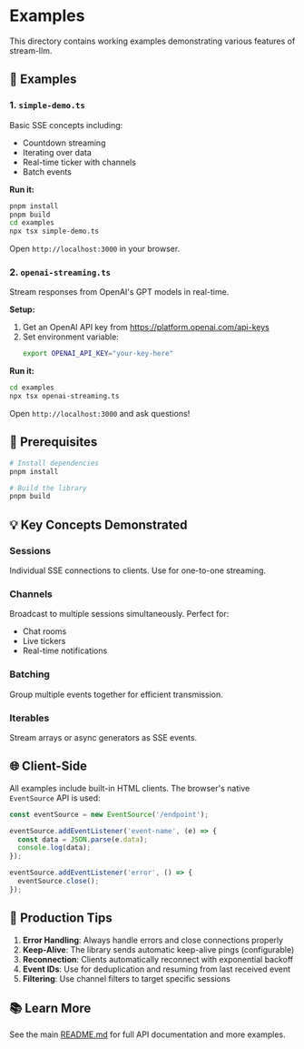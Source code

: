 # Examples

This directory contains working examples demonstrating various features of stream-llm.

## 📁 Examples

### 1. `simple-demo.ts`

Basic SSE concepts including:
- Countdown streaming
- Iterating over data
- Real-time ticker with channels
- Batch events

**Run it:**
```bash
pnpm install
pnpm build
cd examples
npx tsx simple-demo.ts
```

Open `http://localhost:3000` in your browser.

### 2. `openai-streaming.ts`

Stream responses from OpenAI's GPT models in real-time.

**Setup:**
1. Get an OpenAI API key from https://platform.openai.com/api-keys
2. Set environment variable:
   ```bash
   export OPENAI_API_KEY="your-key-here"
   ```

**Run it:**
```bash
cd examples
npx tsx openai-streaming.ts
```

Open `http://localhost:3000` and ask questions!

## 🔧 Prerequisites

```bash
# Install dependencies
pnpm install

# Build the library
pnpm build
```

## 💡 Key Concepts Demonstrated

### Sessions
Individual SSE connections to clients. Use for one-to-one streaming.

### Channels
Broadcast to multiple sessions simultaneously. Perfect for:
- Chat rooms
- Live tickers
- Real-time notifications

### Batching
Group multiple events together for efficient transmission.

### Iterables
Stream arrays or async generators as SSE events.

## 🌐 Client-Side

All examples include built-in HTML clients. The browser's native `EventSource` API is used:

```javascript
const eventSource = new EventSource('/endpoint');

eventSource.addEventListener('event-name', (e) => {
  const data = JSON.parse(e.data);
  console.log(data);
});

eventSource.addEventListener('error', () => {
  eventSource.close();
});
```

## 🚀 Production Tips

1. **Error Handling**: Always handle errors and close connections properly
2. **Keep-Alive**: The library sends automatic keep-alive pings (configurable)
3. **Reconnection**: Clients automatically reconnect with exponential backoff
4. **Event IDs**: Use for deduplication and resuming from last received event
5. **Filtering**: Use channel filters to target specific sessions

## 📚 Learn More

See the main [README.md](../README.md) for full API documentation and more examples.
